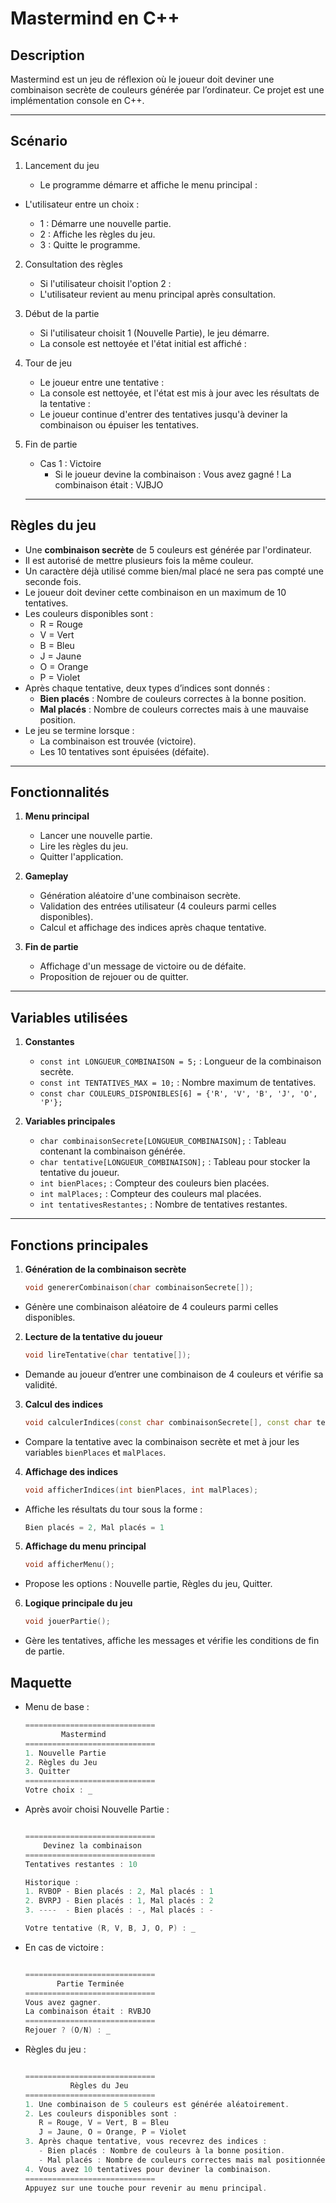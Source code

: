 # Mastermind en C++

## Description

Mastermind est un jeu de réflexion où le joueur doit deviner une combinaison secrète de couleurs générée par l’ordinateur. Ce projet est une implémentation console en C++.

---

## Scénario

1. Lancement du jeu

    - Le programme démarre et affiche le menu principal :
  
      
- L'utilisateur entre un choix :

    - 1 : Démarre une nouvelle partie.
    - 2 : Affiche les règles du jeu.
    - 3 : Quitte le programme.
      
2. Consultation des règles

    - Si l'utilisateur choisit l'option 2 :
    - L'utilisateur revient au menu principal après consultation.
      
3. Début de la partie

    - Si l'utilisateur choisit 1 (Nouvelle Partie), le jeu démarre.
    - La console est nettoyée et l'état initial est affiché :

4. Tour de jeu

    - Le joueur entre une tentative :
    - La console est nettoyée, et l'état est mis à jour avec les résultats de la tentative :
    - Le joueur continue d'entrer des tentatives jusqu'à deviner la combinaison ou épuiser les tentatives.

5. Fin de partie
   - Cas 1 : Victoire
        - Si le joueur devine la combinaison :
          Vous avez gagné !
          La combinaison était : VJBJO
   ---

## Règles du jeu

- Une **combinaison secrète** de 5 couleurs est générée par l'ordinateur.
- Il est autorisé de mettre plusieurs fois la même couleur.
- Un caractère déjà utilisé comme bien/mal placé ne sera pas compté une seconde fois.
- Le joueur doit deviner cette combinaison en un maximum de 10 tentatives.
- Les couleurs disponibles sont :
  - R = Rouge
  - V = Vert
  - B = Bleu
  - J = Jaune
  - O = Orange
  - P = Violet
- Après chaque tentative, deux types d’indices sont donnés :
  - **Bien placés** : Nombre de couleurs correctes à la bonne position.
  - **Mal placés** : Nombre de couleurs correctes mais à une mauvaise position.
- Le jeu se termine lorsque :
  - La combinaison est trouvée (victoire).
  - Les 10 tentatives sont épuisées (défaite).

---

## Fonctionnalités

1. **Menu principal**
   - Lancer une nouvelle partie.
   - Lire les règles du jeu.
   - Quitter l'application.

2. **Gameplay**
   - Génération aléatoire d'une combinaison secrète.
   - Validation des entrées utilisateur (4 couleurs parmi celles disponibles).
   - Calcul et affichage des indices après chaque tentative.

3. **Fin de partie**
   - Affichage d'un message de victoire ou de défaite.
   - Proposition de rejouer ou de quitter.

---

## Variables utilisées

1. **Constantes**
   - `const int LONGUEUR_COMBINAISON = 5;` : Longueur de la combinaison secrète.
   - `const int TENTATIVES_MAX = 10;` : Nombre maximum de tentatives.
   - `const char COULEURS_DISPONIBLES[6] = {'R', 'V', 'B', 'J', 'O', 'P'};`

2. **Variables principales**
   - `char combinaisonSecrete[LONGUEUR_COMBINAISON];` : Tableau contenant la combinaison générée.
   - `char tentative[LONGUEUR_COMBINAISON];` : Tableau pour stocker la tentative du joueur.
   - `int bienPlaces;` : Compteur des couleurs bien placées.
   - `int malPlaces;` : Compteur des couleurs mal placées.
   - `int tentativesRestantes;` : Nombre de tentatives restantes.

---

## Fonctions principales

1. **Génération de la combinaison secrète**
   
   ```cpp
   void genererCombinaison(char combinaisonSecrete[]);
   
- Génère une combinaison aléatoire de 4 couleurs parmi celles disponibles.

2. **Lecture de la tentative du joueur**
   
   ```cpp
   void lireTentative(char tentative[]);
   
- Demande au joueur d’entrer une combinaison de 4 couleurs et vérifie sa validité.

3. **Calcul des indices**
   
   ```cpp
   void calculerIndices(const char combinaisonSecrete[], const char tentative[], int& bienPlaces, int& malPlaces);
   
- Compare la tentative avec la combinaison secrète et met à jour les variables `bienPlaces` et `malPlaces`.
  
4. **Affichage des indices**
   
   ```cpp
   void afficherIndices(int bienPlaces, int malPlaces);
- Affiche les résultats du tour sous la forme :
  ```java
  Bien placés = 2, Mal placés = 1
  
5. **Affichage du menu principal**
   
   ```cpp
   void afficherMenu();
   
- Propose les options : Nouvelle partie, Règles du jeu, Quitter.

6. **Logique principale du jeu**
   
   ```cpp
   void jouerPartie();
   
- Gère les tentatives, affiche les messages et vérifie les conditions de fin de partie.

## Maquette

- Menu de base :
  
    ```cpp
  =============================
            Mastermind
  =============================
  1. Nouvelle Partie
  2. Règles du Jeu
  3. Quitter
  =============================
  Votre choix : _

- Après avoir choisi Nouvelle Partie :
  
    ```cpp

  =============================
        Devinez la combinaison
  =============================
  Tentatives restantes : 10

  Historique :
  1. RVBOP - Bien placés : 2, Mal placés : 1
  2. BVRPJ - Bien placés : 1, Mal placés : 2
  3. ----  - Bien placés : -, Mal placés : -

  Votre tentative (R, V, B, J, O, P) : _

- En cas de victoire :
  
    ```cpp

    =============================
           Partie Terminée
    =============================
    Vous avez gagner.
    La combinaison était : RVBJO
    =============================
    Rejouer ? (O/N) : _

- Règles du jeu :
  
    ```cpp

    =============================
              Règles du Jeu
    =============================
    1. Une combinaison de 5 couleurs est générée aléatoirement.
    2. Les couleurs disponibles sont :
       R = Rouge, V = Vert, B = Bleu
       J = Jaune, O = Orange, P = Violet
    3. Après chaque tentative, vous recevrez des indices :
       - Bien placés : Nombre de couleurs à la bonne position.
       - Mal placés : Nombre de couleurs correctes mais mal positionnées.
    4. Vous avez 10 tentatives pour deviner la combinaison.
    =============================
    Appuyez sur une touche pour revenir au menu principal.


